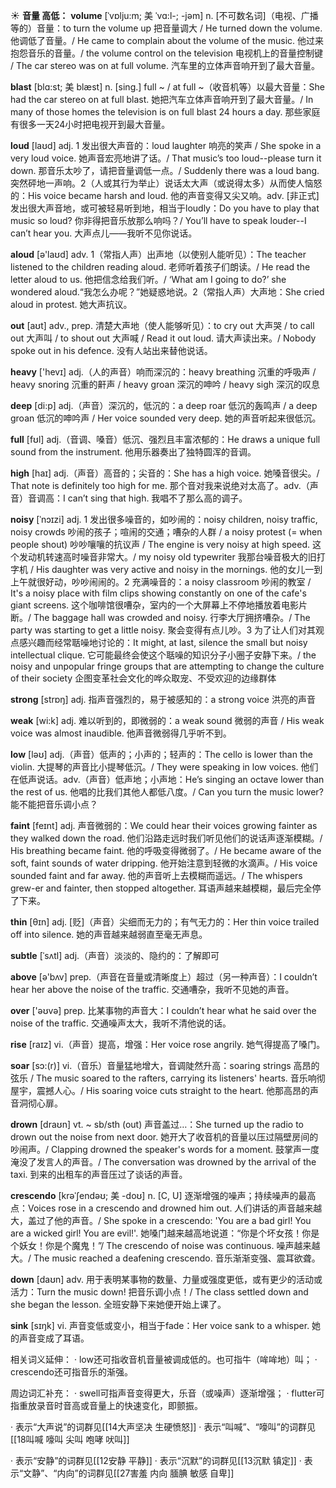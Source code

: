 ☀ <span class="category">**音量 高低：**</span>
<span class="vocabulary">**volume**</span> [ˈvɒlju:m; 美 ˈvɑ:l-; -jəm]
<span class="definition">n. [不可数名词]（电视、广播等的）音量：</span>to turn the volume up 把音量调大 / He turned down the volume. 他调低了音量。/ He came to complain about the volume of the music. 他过来抱怨音乐的音量。/ the volume control on the television 电视机上的音量控制键 / The car stereo was on at full volume. 汽车里的立体声音响开到了最大音量。
           
<span class="vocabulary">**blast**</span> [blɑ:st; 美 blæst]
<span class="definition">n. [sing.] full ~ / at full ~（收音机等）以最大音量：</span>She had the car stereo on at full blast. 她把汽车立体声音响开到了最大音量。/ In many of those homes the television is on full blast 24 hours a day. 那些家庭有很多一天24小时把电视开到最大音量。

<span class="vocabulary">**loud**</span> [laʊd] 
<span class="definition">adj. 1 发出很大声音的：</span>loud laughter 响亮的笑声 / She spoke in a very loud voice. 她声音宏亮地讲了话。/ That music’s too loud--please turn it down. 那音乐太吵了，请把音量调低一点。/ Suddenly there was a loud bang. 突然砰地一声响。<span class="definition">2（人或其行为举止）说话太大声（或说得太多）从而使人恼怒的：</span>His voice became harsh and loud. 他的声音变得又尖又响。<span class="definition">adv. [非正式] 发出很大声音地，或可被轻易听到地，相当于loudly：</span>Do you have to play that music so loud? 你非得把音乐放那么响吗？/ You’ll have to speak louder--I can’t hear you. 大声点儿——我听不见你说话。

<span class="vocabulary">**aloud**</span> [ə'laʊd] 
<span class="definition">adv. 1（常指人声）出声地（以使别人能听见）：</span>The teacher listened to the children reading aloud. 老师听着孩子们朗读。/ He read the letter aloud to us. 他把信念给我们听。/ ‘What am I going to do?’ she wondered aloud.“我怎么办呢？”她疑惑地说。<span class="definition">2（常指人声）大声地：</span>She cried aloud in protest. 她大声抗议。

<span class="vocabulary">**out**</span> [aʊt] 
<span class="definition">adv., prep. 清楚大声地（使人能够听见）：</span>to cry out 大声哭 / to call out 大声叫 / to shout out 大声喊 / Read it out loud. 请大声读出来。/ Nobody spoke out in his defence. 没有人站出来替他说话。

<span class="vocabulary">**heavy**</span> ['hevɪ] 
<span class="definition">adj.（人的声音）响而深沉的：</span>heavy breathing 沉重的呼吸声 / heavy snoring 沉重的鼾声 / heavy groan 深沉的呻吟 / heavy sigh 深沉的叹息

<span class="vocabulary">**deep**</span> [di:p] 
<span class="definition">adj.（声音）深沉的，低沉的：</span>a deep roar 低沉的轰鸣声 / a deep groan 低沉的呻吟声 / Her voice sounded very deep. 她的声音听起来很低沉。

<span class="vocabulary">**full**</span> [fʊl] 
<span class="definition">adj.（音调、嗓音）低沉、强烈且丰富浓郁的：</span>He draws a unique full sound from the instrument. 他用乐器奏出了独特圆浑的音调。

<span class="vocabulary">**high**</span> [haɪ] 
<span class="definition">adj.（声音）高音的；尖音的：</span>She has a high voice. 她嗓音很尖。/ That note is definitely too high for me. 那个音对我来说绝对太高了。<span class="definition">adv.（声音）音调高：</span>I can’t sing that high. 我唱不了那么高的调子。

<span class="vocabulary">**noisy**</span> [ˈnɔɪzi]
<span class="definition">adj. 1 发出很多噪音的，如吵闹的：</span>noisy children, noisy traffic, noisy crowds 吵闹的孩子；喧闹的交通；嘈杂的人群 / a noisy protest (= when people shout) 吵吵嚷嚷的抗议声 / The engine is very noisy at high speed. 这个发动机转速高时噪音非常大。/ my noisy old typewriter 我那台噪音极大的旧打字机 / His daughter was very active and noisy in the mornings. 他的女儿一到上午就很好动，吵吵闹闹的。<span class="definition">2 充满噪音的：</span>a noisy classroom 吵闹的教室 / It's a noisy place with film clips showing constantly on one of the cafe's giant screens. 这个咖啡馆很嘈杂，室内的一个大屏幕上不停地播放着电影片断。/ The baggage hall was crowded and noisy. 行李大厅拥挤嘈杂。/ The party was starting to get a little noisy. 聚会变得有点儿吵。<span class="definition">3 为了让人们对其观点感兴趣而经常聒噪地讨论的：</span>It might, at last, silence the small but noisy intellectual clique. 它可能最终会使这个聒噪的知识分子小圈子安静下来。/ the noisy and unpopular fringe groups that are attempting to change the culture of their society 企图变革社会文化的哗众取宠、不受欢迎的边缘群体

<span class="vocabulary">**strong**</span> [strɒŋ] 
<span class="definition">adj. 指声音强烈的，易于被感知的：</span>a strong voice 洪亮的声音

<span class="vocabulary">**weak**</span> [wi:k] 
<span class="definition">adj. 难以听到的，即微弱的：</span>a weak sound 微弱的声音 / His weak voice was almost inaudible. 他声音微弱得几乎听不到。

<span class="vocabulary">**low**</span> [ləʊ] 
<span class="definition">adj.（声音）低声的；小声的；轻声的：</span>The cello is lower than the violin. 大提琴的声音比小提琴低沉。/ They were speaking in low voices. 他们在低声说话。<span class="definition">adv.（声音）低声地；小声地：</span>He’s singing an octave lower than the rest of us. 他唱的比我们其他人都低八度。/ Can you turn the music lower? 能不能把音乐调小点？
           
<span class="vocabulary">**faint**</span> [feɪnt]
<span class="definition">adj. 声音微弱的：</span>We could hear their voices growing fainter as they walked down the road. 他们沿路走远时我们听见他们的说话声逐渐模糊。/ His breathing became faint. 他的呼吸变得微弱了。/ He became aware of the soft, faint sounds of water dripping. 他开始注意到轻微的水滴声。/ His voice sounded faint and far away. 他的声音听上去模糊而遥远。/ The whispers grew-er and fainter, then stopped altogether. 耳语声越来越模糊，最后完全停了下来。

<span class="vocabulary">**thin**</span> [θɪn] 
<span class="definition">adj. [贬]（声音）尖细而无力的；有气无力的：</span>Her thin voice trailed off into silence. 她的声音越来越弱直至毫无声息。
           
<span class="vocabulary">**subtle**</span> [ˈsʌtl]
<span class="definition">adj.（声音）淡淡的、隐约的：</span>了解即可

<span class="vocabulary">**above**</span> [ə'bʌv] 
<span class="definition">prep.（声音在音量或清晰度上）超过（另一种声音）：</span>I couldn’t hear her above the noise of the traffic. 交通嘈杂，我听不见她的声音。

<span class="vocabulary">**over**</span> ['əʊvə] 
<span class="definition">prep. 比某事物的声音大：</span>I couldn’t hear what he said over the noise of the traffic. 交通噪声太大，我听不清他说的话。

<span class="vocabulary">**rise**</span> [raɪz] 
<span class="definition">vi.（声音）提高，增强：</span>Her voice rose angrily. 她气得提高了嗓门。
           
<span class="vocabulary">**soar**</span> [sɔ:(r)]
<span class="definition">vi.（音乐）音量猛地增大，音调陡然升高：</span>soaring strings 高昂的弦乐 / The music soared to the rafters, carrying its listeners' hearts. 音乐响彻屋宇，震撼人心。/ His soaring voice cuts straight to the heart. 他那高昂的声音洞彻心扉。
           
<span class="vocabulary">**drown**</span> [draʊn]
<span class="definition">vt. ~ sb/sth (out) 声音盖过…：</span>She turned up the radio to drown out the noise from next door. 她开大了收音机的音量以压过隔壁房间的吵闹声。/ Clapping drowned the speaker's words for a moment. 鼓掌声一度淹没了发言人的声音。/ The conversation was drowned by the arrival of the taxi. 到来的出租车的声音压过了谈话的声音。
           
<span class="vocabulary">**crescendo**</span> [krəˈʃendəʊ; 美 -doʊ]
<span class="definition">n. [C, U] 逐渐增强的噪声；持续噪声的最高点：</span>Voices rose in a crescendo and drowned him out. 人们讲话的声音越来越大，盖过了他的声音。/ She spoke in a crescendo: 'You are a bad girl! You are a wicked girl! You are evil!'. 她嗓门越来越高地说道：“你是个坏女孩！你是个妖女！你是个魔鬼！”/ The crescendo of noise was continuous. 噪声越来越大。/ The music reached a deafening crescendo. 音乐渐渐变强、震耳欲聋。

<span class="vocabulary">**down**</span> [daʊn] 
<span class="definition">adv. 用于表明某事物的数量、力量或强度更低，或有更少的活动或活力：</span>Turn the music down! 把音乐调小点！/ The class settled down and she began the lesson. 全班安静下来她便开始上课了。

<span class="vocabulary">**sink**</span> [sɪŋk] 
<span class="definition">vi. 声音变低或变小，相当于fade：</span>Her voice sank to a whisper. 她的声音变成了耳语。

相关词义延伸：
· low还可指收音机音量被调成低的。也可指牛（哞哞地）叫；
· crescendo还可指音乐的渐强。

周边词汇补充：
· swell可指声音变得更大，乐音（或噪声）逐渐增强；
· flutter可指重放录音时音高或音量上的快速变化，即颤振。

· 表示“大声说”的词群见[[14大声坚决 生硬愤怒]]
· 表示“叫喊”、“嚎叫”的词群见[[18叫喊 嚎叫 尖叫 咆哮 吠叫]]

· 表示“安静”的词群见[[12安静 平静]]
· 表示“沉默”的词群见[[13沉默 镇定]]
· 表示“文静”、“内向”的词群见[[27害羞 内向 腼腆 敏感 自卑]]
